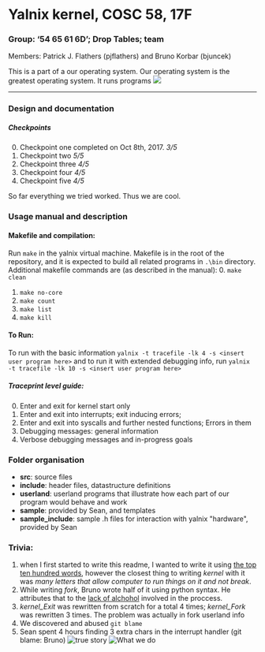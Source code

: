 # Yalnix kernel, COSC 58, 17F
### Group: ‘54 65 61 6D’; Drop Tables; team
Members: Patrick J. Flathers (pjflathers) and Bruno Korbar (bjuncek)

This is a part of a our operating system. Our operating system is the greatest operating system. It runs programs
![](http://folk.uio.no/hpv/linuxtoons/foxtrot.2003-08-14.gif)


---



### Design and documentation

##### Checkpoints
0. Checkpoint one completed on Oct 8th, 2017. *3/5*
1. Checkpoint two *5/5*
2. Checkpoint three *4/5*
3. Checkpoint four *4/5*
4. Checkpoint five *4/5*

So far everything we tried worked. Thus we are cool.

### Usage manual and description

#### Makefile and compilation:
Run `make` in the yalnix virtual machine. Makefile is in the root of the repository, and it is expected to build all
related programs in `.\bin` directory. 
Additional makefile commands are (as described in the manual):
0. `make clean`
1. `make no-core`
2. `make count`
3. `make list`
4. `make kill`

#### To Run:
To run with the basic information
`yalnix -t tracefile -lk 4 -s <insert user program here>`
and to run it with extended debugging info, run 
`yalnix -t tracefile -lk 10 -s <insert user program here>`

##### Traceprint level guide:
0. Enter and exit for kernel start only
1. Enter and exit into interrupts; exit inducing errors;
2. Enter and exit into syscalls and further nested functions; Errors in them
3. Debugging messages: general information
6. Verbose debugging messages and in-progress goals


### Folder organisation
- **src**: source files
- **include**: header files, datastructure definitions
- **userland**: userland programs that illustrate how each part of our program would behave and work
- **sample**: provided by Sean, and templates
- **sample_include**: sample .h files for interaction with yalnix "hardware", provided by Sean


### Trivia:
1. when I first started to write this readme, I wanted to write it using [the top ten hundred words](https://www.xkcd.com/simplewriter/), however the closest thing to writing _kernel_ with it was _many letters that allow computer to run things on it and not break_.
2. While writing _fork_, Bruno wrote half of it using python syntax. He attributes that to the [lack of alchohol](https://xkcd.com/323/) involved in the proccess.
3. _kernel_Exit_ was rewritten from scratch for a total 4 times; _kernel_Fork_ was rewritten 3 times. The problem was actually in fork userland info
4. We discovered and abused `git blame`
5. Sean spent 4 hours finding 3 extra chars in the interrupt handler (git blame: Bruno) 
![true story](https://imgs.xkcd.com/comics/git_commit_2x.png)
![What we do](http://folk.uio.no/hpv/linuxtoons/foxtrot.1999-08-16.png)
